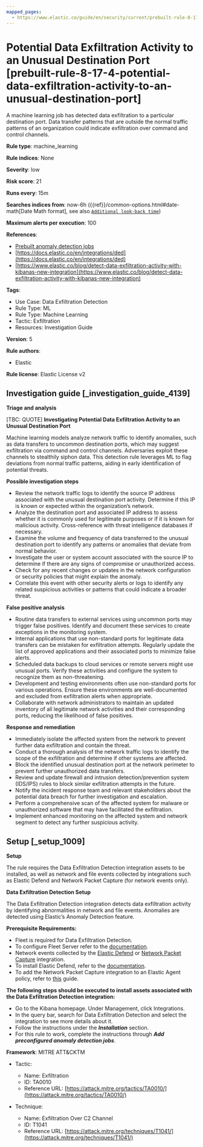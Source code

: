 ```yaml
---
mapped_pages:
  - https://www.elastic.co/guide/en/security/current/prebuilt-rule-8-17-4-potential-data-exfiltration-activity-to-an-unusual-destination-port.html
---
```


# Potential Data Exfiltration Activity to an Unusual Destination Port [prebuilt-rule-8-17-4-potential-data-exfiltration-activity-to-an-unusual-destination-port]

A machine learning job has detected data exfiltration to a particular destination port. Data transfer patterns that are outside the normal traffic patterns of an organization could indicate exfiltration over command and control channels.

**Rule type**: machine_learning

**Rule indices**: None

**Severity**: low

**Risk score**: 21

**Runs every**: 15m

**Searches indices from**: now-6h ({{ref}}/common-options.html#date-math[Date Math format], see also [`Additional look-back time`](docs-content://solutions/security/detect-and-alert/create-detection-rule.md#rule-schedule))

**Maximum alerts per execution**: 100

**References**:

* [Prebuilt anomaly detection jobs](docs-content://reference/security/prebuilt-anomaly-detection-jobs.md)
* [https://docs.elastic.co/en/integrations/ded](https://docs.elastic.co/en/integrations/ded)
* [https://www.elastic.co/blog/detect-data-exfiltration-activity-with-kibanas-new-integration](https://www.elastic.co/blog/detect-data-exfiltration-activity-with-kibanas-new-integration)

**Tags**:

* Use Case: Data Exfiltration Detection
* Rule Type: ML
* Rule Type: Machine Learning
* Tactic: Exfiltration
* Resources: Investigation Guide

**Version**: 5

**Rule authors**:

* Elastic

**Rule license**: Elastic License v2

## Investigation guide [_investigation_guide_4139]

**Triage and analysis**

[TBC: QUOTE]
**Investigating Potential Data Exfiltration Activity to an Unusual Destination Port**

Machine learning models analyze network traffic to identify anomalies, such as data transfers to uncommon destination ports, which may suggest exfiltration via command and control channels. Adversaries exploit these channels to stealthily siphon data. This detection rule leverages ML to flag deviations from normal traffic patterns, aiding in early identification of potential threats.

**Possible investigation steps**

* Review the network traffic logs to identify the source IP address associated with the unusual destination port activity. Determine if this IP is known or expected within the organization’s network.
* Analyze the destination port and associated IP address to assess whether it is commonly used for legitimate purposes or if it is known for malicious activity. Cross-reference with threat intelligence databases if necessary.
* Examine the volume and frequency of data transferred to the unusual destination port to identify any patterns or anomalies that deviate from normal behavior.
* Investigate the user or system account associated with the source IP to determine if there are any signs of compromise or unauthorized access.
* Check for any recent changes or updates in the network configuration or security policies that might explain the anomaly.
* Correlate this event with other security alerts or logs to identify any related suspicious activities or patterns that could indicate a broader threat.

**False positive analysis**

* Routine data transfers to external services using uncommon ports may trigger false positives. Identify and document these services to create exceptions in the monitoring system.
* Internal applications that use non-standard ports for legitimate data transfers can be mistaken for exfiltration attempts. Regularly update the list of approved applications and their associated ports to minimize false alerts.
* Scheduled data backups to cloud services or remote servers might use unusual ports. Verify these activities and configure the system to recognize them as non-threatening.
* Development and testing environments often use non-standard ports for various operations. Ensure these environments are well-documented and excluded from exfiltration alerts when appropriate.
* Collaborate with network administrators to maintain an updated inventory of all legitimate network activities and their corresponding ports, reducing the likelihood of false positives.

**Response and remediation**

* Immediately isolate the affected system from the network to prevent further data exfiltration and contain the threat.
* Conduct a thorough analysis of the network traffic logs to identify the scope of the exfiltration and determine if other systems are affected.
* Block the identified unusual destination port at the network perimeter to prevent further unauthorized data transfers.
* Review and update firewall and intrusion detection/prevention system (IDS/IPS) rules to block similar exfiltration attempts in the future.
* Notify the incident response team and relevant stakeholders about the potential data breach for further investigation and escalation.
* Perform a comprehensive scan of the affected system for malware or unauthorized software that may have facilitated the exfiltration.
* Implement enhanced monitoring on the affected system and network segment to detect any further suspicious activity.


## Setup [_setup_1009]

**Setup**

The rule requires the Data Exfiltration Detection integration assets to be installed, as well as network and file events collected by integrations such as Elastic Defend and Network Packet Capture (for network events only).

**Data Exfiltration Detection Setup**

The Data Exfiltration Detection integration detects data exfiltration activity by identifying abnormalities in network and file events. Anomalies are detected using Elastic’s Anomaly Detection feature.

**Prerequisite Requirements:**

* Fleet is required for Data Exfiltration Detection.
* To configure Fleet Server refer to the [documentation](docs-content://reference/ingestion-tools/fleet/fleet-server.md).
* Network events collected by the [Elastic Defend](https://docs.elastic.co/en/integrations/endpoint) or [Network Packet Capture](https://docs.elastic.co/integrations/network_traffic) integration.
* To install Elastic Defend, refer to the [documentation](docs-content://solutions/security/configure-elastic-defend/install-elastic-defend.md).
* To add the Network Packet Capture integration to an Elastic Agent policy, refer to [this](docs-content://reference/ingestion-tools/fleet/add-integration-to-policy.md) guide.

**The following steps should be executed to install assets associated with the Data Exfiltration Detection integration:**

* Go to the Kibana homepage. Under Management, click Integrations.
* In the query bar, search for Data Exfiltration Detection and select the integration to see more details about it.
* Follow the instructions under the ***Installation*** section.
* For this rule to work, complete the instructions through ***Add preconfigured anomaly detection jobs***.

**Framework**: MITRE ATT&CKTM

* Tactic:

    * Name: Exfiltration
    * ID: TA0010
    * Reference URL: [https://attack.mitre.org/tactics/TA0010/](https://attack.mitre.org/tactics/TA0010/)

* Technique:

    * Name: Exfiltration Over C2 Channel
    * ID: T1041
    * Reference URL: [https://attack.mitre.org/techniques/T1041/](https://attack.mitre.org/techniques/T1041/)



